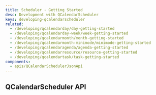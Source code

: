 ```yaml
---
title: Scheduler - Getting Started
desc: Development with QCalendarScheduler
keys: developing-qcalendarscheduler
related:
  - /developing/qcalendarday/day-getting-started
  - /developing/qcalendarday-week/week-getting-started
  - /developing/qcalendarmonth/month-getting-started
  - /developing/qcalendarmonth-minimode/minimode-getting-started
  - /developing/qcalendaragenda/agenda-getting-started
  - /developing/qcalendarresource/resource-getting-started
  - /developing/qcalendartask/task-getting-started
components:
  - apis/QCalendarSchedulerJsonApi
---
```


## QCalendarScheduler API

<q-calendar-scheduler-json-api />
